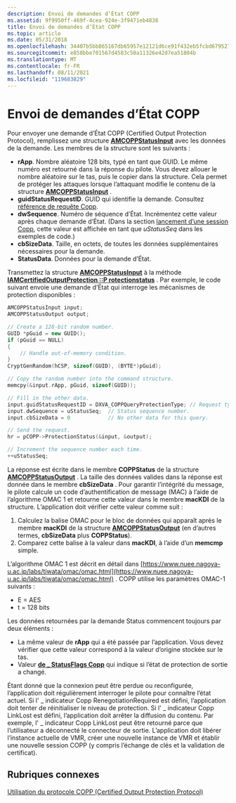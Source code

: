 ```yaml
---
description: Envoi de demandes d’État COPP
ms.assetid: 9f9950ff-469f-4cea-924e-3f9471eb4838
title: Envoi de demandes d’État COPP
ms.topic: article
ms.date: 05/31/2018
ms.openlocfilehash: 34407b5bb865167db65957e12121d6ce91f432eb5fcbd679527f657873dc35d8
ms.sourcegitcommit: e858bbe701567d4583c50a11326e42d7ea51804b
ms.translationtype: MT
ms.contentlocale: fr-FR
ms.lasthandoff: 08/11/2021
ms.locfileid: "119683829"
---
```

# <a name="sending-copp-status-requests"></a>Envoi de demandes d’État COPP

Pour envoyer une demande d’État COPP (Certified Output Protection Protocol), remplissez une structure [**AMCOPPStatusInput**](/windows/win32/api/strmif/ns-strmif-amcoppstatusinput) avec les données de la demande. Les membres de la structure sont les suivants :

-   **rApp**. Nombre aléatoire 128 bits, typé en tant que GUID. Le même numéro est retourné dans la réponse du pilote. Vous devez allouer le nombre aléatoire sur le tas, puis le copier dans la structure. Cela permet de protéger les attaques lorsque l’attaquant modifie le contenu de la structure [**AMCOPPStatusInput**](/windows/win32/api/strmif/ns-strmif-amcoppstatusinput) .
-   **guidStatusRequestID**. GUID qui identifie la demande. Consultez [référence de requête Copp](copp-query-reference.md).
-   **dwSequence**. Numéro de séquence d’État. Incrémentez cette valeur après chaque demande d’État. (Dans la section [lancement d’une session Copp](initiating-a-copp-session.md), cette valeur est affichée en tant que *uStatusSeq* dans les exemples de code.)
-   **cbSizeData**. Taille, en octets, de toutes les données supplémentaires nécessaires pour la demande.
-   **StatusData**. Données pour la demande d’État.

Transmettez la structure [**AMCOPPStatusInput**](/windows/win32/api/strmif/ns-strmif-amcoppstatusinput) à la méthode [**IAMCertifiedOutputProtection ::P rotectionstatus**](/windows/desktop/api/Strmif/nf-strmif-iamcertifiedoutputprotection-protectionstatus) . Par exemple, le code suivant envoie une demande d’État qui interroge les mécanismes de protection disponibles :


```C++
AMCOPPStatusInput input;
AMCOPPStatusOutput output;

// Create a 128-bit random number.
GUID *pGuid = new GUID();
if (pGuid == NULL)
{
    // Handle out-of-memory condition.
}
CryptGenRandom(hCSP, sizeof(GUID), (BYTE*)pGuid);  

// Copy the random number into the command structure.
memcpy(&input.rApp, pGuid, sizeof(GUID));

// Fill in the other data.
input.guidStatusRequestID = DXVA_COPPQueryProtectionType; // Request type.
input.dwSequence = uStatusSeq;  // Status sequence number.
input.cbSizeData = 0            // No other data for this query.

// Send the request.
hr = pCOPP->ProtectionStatus(&input, &output);

// Increment the sequence number each time.
++uStatusSeq;
```



La réponse est écrite dans le membre **COPPStatus** de la structure [**AMCOPPStatusOutput**](/windows/win32/api/strmif/ns-strmif-amcoppstatusoutput) . La taille des données valides dans la réponse est donnée dans le membre **cbSizeData** . Pour garantir l’intégrité du message, le pilote calcule un code d’authentification de message (MAC) à l’aide de l’algorithme OMAC 1 et retourne cette valeur dans le membre **macKDI** de la structure. L’application doit vérifier cette valeur comme suit :

1.  Calculez la balise OMAC pour le bloc de données qui apparaît après le membre **macKDI** de la structure [**AMCOPPStatusOutput**](/windows/win32/api/strmif/ns-strmif-amcoppstatusoutput) (en d’autres termes, **cbSizeData** plus **COPPStatus**).
2.  Comparez cette balise à la valeur dans **macKDI**, à l’aide d’un **memcmp** simple.

L’algorithme OMAC 1 est décrit en détail dans [https://www.nuee.nagoya-u.ac.jp/labs/tiwata/omac/omac.html](https://www.nuee.nagoya-u.ac.jp/labs/tiwata/omac/omac.html) . COPP utilise les paramètres OMAC-1 suivants :

-   E = AES
-   t = 128 bits

Les données retournées par la demande Status commencent toujours par deux éléments :

-   La même valeur de **rApp** qui a été passée par l’application. Vous devez vérifier que cette valeur correspond à la valeur d’origine stockée sur le tas.
-   Valeur [**de \_ StatusFlags Copp**](/windows/desktop/api/dxva9typ/ne-dxva9typ-copp_statusflags) qui indique si l’état de protection de sortie a changé.

Étant donné que la connexion peut être perdue ou reconfigurée, l’application doit régulièrement interroger le pilote pour connaître l’état actuel. Si l' \_ indicateur Copp RenegotiationRequired est défini, l’application doit tenter de réinitialiser le niveau de protection. Si l' \_ indicateur Copp LinkLost est défini, l’application doit arrêter la diffusion du contenu. Par exemple, l' \_ indicateur Copp LinkLost peut être retourné parce que l’utilisateur a déconnecté le connecteur de sortie. L’application doit libérer l’instance actuelle de VMR, créer une nouvelle instance de VMR et établir une nouvelle session COPP (y compris l’échange de clés et la validation de certificat).

## <a name="related-topics"></a>Rubriques connexes

<dl> <dt>

[Utilisation du protocole COPP (Certified Output Protection Protocol)](using-certified-output-protection-protocol--copp.md)
</dt> </dl>

 

 



